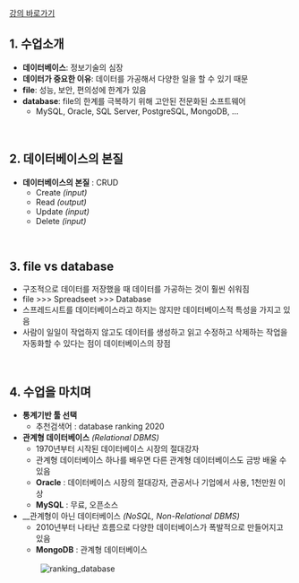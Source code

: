 [강의 바로가기](https://opentutorials.org/course/3162)

## 1. 수업소개
- __데이터베이스__: 정보기술의 심장
- __데이터가 중요한 이유__: 데이터를 가공해서 다양한 일을 할 수 있기 때문
- __file__: 성능, 보안, 편의성에 한계가 있음
- __database__: file의 한계를 극복하기 위해 고안된 전문화된 소프트웨어
    - MySQL, Oracle, SQL Server, PostgreSQL, MongoDB, ...
<br>

## 2. 데이터베이스의 본질
- __데이터베이스의 본질__ : CRUD
    - Create _(input)_
    - Read _(output)_
    - Update _(input)_
    - Delete _(input)_
<br>

## 3. file vs database
- 구조적으로 데이터를 저장했을 때 데이터를 가공하는 것이 훨씬 쉬워짐
- file >>> Spreadseet >>> Database
- 스프레드시트를 데이터베이스라고 하지는 않지만 데이터베이스적 특성을 가지고 있음
- 사람이 일일이 작업하지 않고도 데이터를 생성하고 읽고 수정하고 삭제하는 작업을 자동화할 수 있다는 점이 데이터베이스의 장점
<br>

## 4. 수업을 마치며
- __통계기반 툴 선택__
    - 추천검색어 : database ranking 2020
- __관계형 데이터베이스__ _(Relational DBMS)_
    - 1970년부터 시작된 데이터베이스 시장의 절대강자
    - 관계형 데이터베이스 하나를 배우면 다른 관계형 데이터베이스도 금방 배울 수 있음
    - __Oracle__ : 데이터베이스 시장의 절대강자, 관공서나 기업에서 사용, 1천만원 이상
    - __MySQL__ : 무료, 오픈소스
- __관계형이 아닌 데이터베이스 _(NoSQL, Non-Relational DBMS)_
    - 2010년부터 나타난 흐름으로 다양한 데이터베이스가 폭발적으로 만들어지고 있음
    - __MongoDB__ : 관계형 데이터베이스
    
　　　　![ranking_database](https://user-images.githubusercontent.com/60066472/84589217-1fb4dd00-ae68-11ea-9fc1-0d078a9a51d1.PNG)
